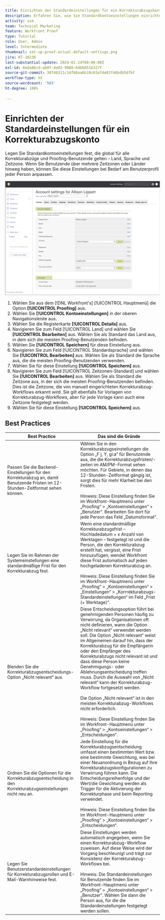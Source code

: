 ```yaml
---
title: Einrichten der Standardeinstellungen für ein Korrekturabzugskonto
description: Erfahren Sie, wie Sie Standardkontoeinstellungen einrichten, die global für alle Korrekturabzüge und Proofing-Benutzende gelten.
activity: use
team: Technical Marketing
feature: Workfront Proof
type: Tutorial
role: User, Admin
level: Intermediate
thumbnail: set-up-proof-actual-default-settings.png
jira: KT-10236
last-substantial-update: 2024-01-24T00:00:00Z
exl-id: 6eda8bcd-ab0f-4e02-9080-64b6051b327f
source-git-commit: 30748311c14fb8aa6b10c03a74e83f46bdb5dfbf
workflow-type: ht
source-wordcount: '563'
ht-degree: 100%

---
```


# Einrichten der Standardeinstellungen für ein Korrekturabzugskonto

Legen Sie Standardkontoeinstellungen fest, die global für alle Korrekturabzüge und Proofing-Benutzende gelten – Land, Sprache und Zeitzone. Wenn Sie Benutzende über mehrere Zeitzonen oder Länder hinweg haben, können Sie diese Einstellungen bei Bedarf am Benutzerprofil jeder Person anpassen.

![Fenster mit Kontoeinstellungen für das Proofing](assets/proof-system-setups-default-account-settings.png)

1. Wählen Sie aus dem [!DNL Workfront's] [!UICONTROL Hauptmenü] die Option **[!UICONTROL Proofing]** aus.
1. Wählen Sie **[!UICONTROL Kontoeinstellungen]** in der oberen Navigationsleiste aus.
1. Wählen Sie die Registerkarte **[!UICONTROL Details]** aus.
1. Navigieren Sie zum Feld [!UICONTROL Land] und wählen Sie **[!UICONTROL Bearbeiten]** aus. Wählen Sie als Standard das Land aus, in dem sich die meisten Proofing-Benutzenden befinden.
1. Wählen Sie **[!UICONTROL Speichern]** für diese Einstellung aus.
1. Navigieren Sie zum Feld [!UICONTROL Standardsprache] und wählen Sie **[!UICONTROL Bearbeiten]** aus. Wählen Sie als Standard die Sprache aus, die die meisten Proofing-Benutzenden verwenden.
1. Wählen Sie für diese Einstellung **[!UICONTROL Speichern]** aus.
1. Navigieren Sie zum Feld [!UICONTROL Zeitzonen-Standard] und wählen Sie **[!UICONTROL Bearbeiten]** aus. Wählen Sie als Standard die Zeitzone aus, in der sich die meisten Proofing-Benutzenden befinden. Dies ist die Zeitzone, die von manuell eingerichteten Korrekturabzug-Workflows erkannt wird. Sie gilt ebenfalls für Vorlagen von Korrekturabzug-Workflows, aber für jede Vorlage kann auch eine Zeitzone festgelegt werden.
1. Wählen Sie für diese Einstellung **[!UICONTROL Speichern]** aus.

## Best Practices


| Best Practice | Das sind die Gründe |
|---|---|
| Passen Sie die Backend-Einstellungen für den Korrekturabzug an, damit Benutzende Fristen im 12-Stunden-Zeitformat sehen können. | Wählen Sie in den Korrekturabzugseinstellungen die Option „F j, Y, gi:a“ für Benutzende aus, die die Korrekturabzugsfristen/-zeiten im AM/PM-Format sehen möchten. Für Gebiete, in denen das 12-Stunden-Zeitformat gängig ist, sorgt dies für mehr Klarheit bei den Fristen. <br> <br>Hinweis: Diese Einstellung finden Sie im Workfront-Hauptmenü unter „Proofing“ > „Kontoeinstellungen“ > „Benutzer“. Bearbeiten Sie dort für jede Person das Feld „Datumsformat“. |
| Legen Sie im Rahmen der Systemeinstellungen eine standardmäßige Frist für den Korrekturabzug fest. | Wenn eine standardmäßige Korrekturabzugsfrist – Hochladedatum + x Anzahl von Werktagen – festgelegt ist und die Person, die den Korrekturabzug erstellt hat, vergisst, eine Frist hinzuzufügen, wendet Workfront diese Frist automatisch auf jeden hochgeladenen Korrekturabzug an. <br> <br>Hinweis: Diese Einstellung finden Sie im Workfront-Hauptmenü unter „Proofing“ > „Kontoeinstellungen“ > „Einstellungen“ > „Korrrekturabzugs-Standardeinstellungen“ im Feld „Frist (+ Werktage)“. |
| Blenden Sie die Korrekturabzugsentscheidungs-Option „Nicht relevant“ aus. | Diese Entscheidungsoption führt bei genehmigenden Personen häufig zu Verwirrung, da Organisationen oft nicht definieren, wann die Option „Nicht relevant“ verwendet werden soll. Die Option „Nicht relevant“ weist im Allgemeinen darauf hin, dass der Korrekturabzug für die Empfängerin oder den Empfänger des Korrekturabzugs nicht relevant ist und dass diese Person keine Genehmigungs- oder Ablehnungsentscheidung treffen muss. Durch die Auswahl von „Nicht relevant“ kann der Korrekturabzug-Workflow fortgesetzt werden.<br> <br>Die Option „Nicht relevant“ ist in den meisten Korrekturabzug-Workflows nicht erforderlich.<br> <br>Hinweis: Diese Einstellung finden Sie im Workfront-Hauptmenü unter „Proofing“ > „Kontoeinstellungen“ > „Entscheidungen“. |
| Ordnen Sie die Optionen für die Korrekturabzugsentscheidung in den Korrekturabzugseinstellungen nicht neu an. | Jede Einstellung für die Korrekturabzugsentscheidung umfasst einen bestimmten Wert bzw. eine bestimmte Gewichtung, was bei einer Neuanordnung in Bezug auf Ihre Korrekturabzugskonfigurationen zu Verwirrung führen kann. Die Entscheidungsreihenfolge und der Wert/die Gewichtung werden als Trigger für die Aktivierung der Korrekturphase und beim Reporting verwendet.<br> <br>Hinweis: Diese Einstellung finden Sie im Workfront-Hauptmenü unter „Proofing“ > „Kontoeinstellungen“ > „Entscheidungen“. |
| Legen Sie Benutzerstandardeinstellungen für Korrekturabzugsrollen und E-Mail-Warnhinweise fest. | Diese Einstellungen werden automatisch angegeben, wenn Sie einen Korrekturabzug-Workflow zuweisen. Auf diese Weise wird der Vorgang beschleunigt und trägt zur Konsistenz der Korrekturabzug-Workflows bei.<br> <br>Hinweis: Die Standardeinstellungen für Benutzende finden Sie im Workfront-Hauptmenü unter „Proofing“ > „Kontoeinstellungen“ > „Benutzer“. Wählen Sie dann die Person aus, für die die Standardeinstellungen festgelegt werden sollen. |
